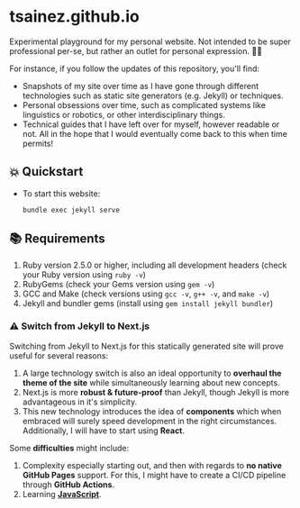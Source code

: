 # tsainez.github.io

Experimental playground for my personal website. Not intended to be super professional per-se, but rather an outlet for personal expression. 🤷‍♀️

For instance, if you follow the updates of this repository, you'll find:

- Snapshots of my site over time as I have gone through different technologies such as static site generators (e.g. Jekyll) or techniques.
- Personal obsessions over time, such as complicated systems like linguistics or robotics, or other interdisciplinary things.
- Technical guides that I have left over for myself, however readable or not. All in the hope that I would eventually come back to this when time permits!

## 💥 Quickstart

- To start this website:

      bundle exec jekyll serve

## 📚 Requirements

1. Ruby version 2.5.0 or higher, including all development headers (check your Ruby version using `ruby -v`)
2. RubyGems (check your Gems version using `gem -v`)
3. GCC and Make (check versions using `gcc -v`, `g++ -v`, and `make -v`)
4. Jekyll and bundler gems (install using `gem install jekyll bundler`)

### ⚠️ Switch from Jekyll to Next.js

Switching from Jekyll to Next.js for this statically generated site will prove useful for several reasons:

1. A large technology switch is also an ideal opportunity to **overhaul the theme of the site** while simultaneously learning about new concepts.
2. Next.js is more **robust & future-proof** than Jekyll, though Jekyll is more advantageous in it's simplicity.
3. This new technology introduces the idea of **components** which when embraced will surely speed development in the right circumstances. Additionally, I will have to start using **React**.

Some **difficulties** might include:

1. Complexity especially starting out, and then with regards to **no native GitHub Pages** support. For this, I might have to create a CI/CD pipeline through **GitHub Actions**.
2. Learning **[JavaScript](https://nextjs.org/learn)**.

